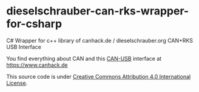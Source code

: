 # dieselschrauber-can-rks-wrapper-for-csharp
C# Wrapper for c++ library of canhack.de / dieselschrauber.org CAN+RKS USB Interface

You find everything about CAN and this <a href="https://shop.dieselschrauber.org/en/can-usb-interface-kit-p-313.php">CAN-USB</a> interface at https://www.canhack.de

This source code is under <a href="https://creativecommons.org/choose/results-one?field_attribute_to_url=https://shop.dieselschrauber.org">Creative Commons Attribution 4.0 International License</a>.
